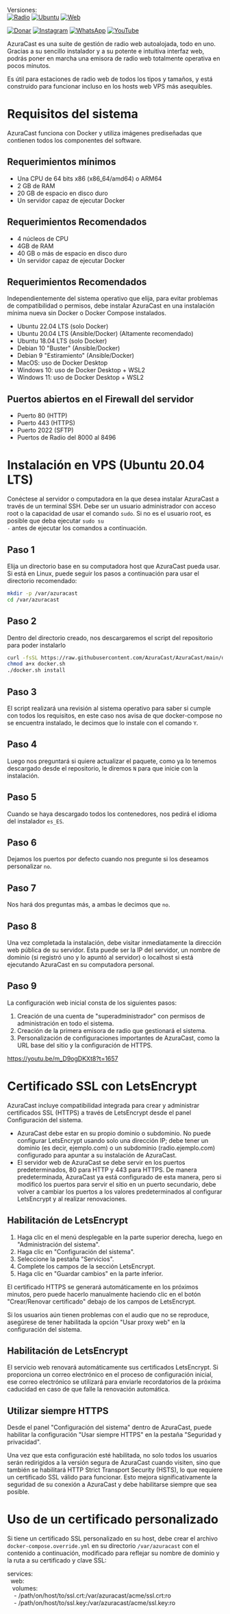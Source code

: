 Versiones:<br>
[![Radio](https://img.shields.io/badge/Versión-v0.18.5-orange)](https://jucrik.com/streaming-de-audio)
[![Ubuntu](https://img.shields.io/badge/Ubuntu-v20.04.4-orange)]()
[![Web](https://img.shields.io/badge/Sitio_Web-jucrik.com-blue)](https://jucrik.com/)

[![Donar](https://img.shields.io/badge/PayPal-00457C?style=for-the-badge&logo=paypal&logoColor=white)](https://paypal.me/jucrik)
[![Instagram](https://img.shields.io/badge/Instagram-%23E4405F.svg?style=for-the-badge&logo=Instagram&logoColor=white)](https://instagram.com/jucrik)
[![WhatsApp](https://img.shields.io/badge/WhatsApp-25D366?style=for-the-badge&logo=whatsapp&logoColor=white)](https://wa.me/+593983927872)
[![YouTube](https://img.shields.io/badge/YouTube-%23FF0000.svg?style=for-the-badge&logo=YouTube&logoColor=white)](https://www.youtube.com/@jucrik)

AzuraCast es una suite de gestión de radio web autoalojada, todo en uno. Gracias a su sencillo instalador y a su potente e intuitiva interfaz web, podrás poner en marcha una emisora de radio web totalmente operativa en pocos minutos.

Es útil para estaciones de radio web de todos los tipos y tamaños, y está construido para funcionar incluso en los hosts web VPS más asequibles.

# Requisitos del sistema
AzuraCast funciona con Docker y utiliza imágenes prediseñadas que contienen todos los componentes del software.

## Requerimientos mínimos
- Una CPU de 64 bits x86 (x86_64/amd64) o ARM64
- 2 GB de RAM
- 20 GB de espacio en disco duro
- Un servidor capaz de ejecutar Docker

## Requerimientos Recomendados
- 4 núcleos de CPU
- 4GB de RAM
- 40 GB o más de espacio en disco duro
- Un servidor capaz de ejecutar Docker

## Requerimientos Recomendados
Independientemente del sistema operativo que elija, para evitar problemas de compatibilidad o permisos, debe instalar AzuraCast en una instalación mínima nueva sin Docker o Docker Compose instalados.

- Ubuntu 22.04 LTS (solo Docker)
- Ubuntu 20.04 LTS (Ansible/Docker) (Altamente recomendado)
- Ubuntu 18.04 LTS (solo Docker)
- Debian 10 "Buster" (Ansible/Docker)
- Debian 9 "Estiramiento" (Ansible/Docker)
- MacOS: uso de Docker Desktop
- Windows 10: uso de Docker Desktop + WSL2
- Windows 11: uso de Docker Desktop + WSL2

## Puertos abiertos en el Firewall del servidor
- Puerto 80 (HTTP)
- Puerto 443 (HTTPS)
- Puerto 2022 (SFTP)
- Puertos de Radio del 8000 al 8496


# Instalación en VPS (Ubuntu 20.04 LTS)
Conéctese al servidor o computadora en la que desea instalar AzuraCast a través de un terminal SSH. Debe ser un usuario administrador con acceso root o la capacidad de usar el comando <code>sudo</code>. Si no es el usuario root, es posible que deba ejecutar <code>sudo su -</code> antes de ejecutar los comandos a continuación.

## Paso 1
Elija un directorio base en su computadora host que AzuraCast pueda usar. Si está en Linux, puede seguir los pasos a continuación para usar el directorio recomendado:
```bash
mkdir -p /var/azuracast
cd /var/azuracast
```

## Paso 2
Dentro del directorio creado, nos descargaremos el script del repositorio para poder instalarlo
```bash
curl -fsSL https://raw.githubusercontent.com/AzuraCast/AzuraCast/main/docker.sh > docker.sh
chmod a+x docker.sh
./docker.sh install
```

## Paso 3
El script realizará una revisión al sistema operativo para saber si cumple con todos los requisitos, en este caso nos avisa de que docker-compose no se encuentra instalado, le decimos que lo instale con el comando <code>Y</code>.

## Paso 4
Luego nos preguntará si quiere actualizar el paquete, como ya lo tenemos descargado desde el repositorio, le diremos <code>N</code> para que inicie con la instalación.

## Paso 5
Cuando se haya descargado todos los contenedores, nos pedirá el idioma del instalador <code>es_ES</code>.

## Paso 6
Dejamos los puertos por defecto cuando nos pregunte si los deseamos personalizar <code>no</code>.

## Paso 7
Nos hará dos preguntas más, a ambas le decimos que <code>no</code>.

## Paso 8
Una vez completada la instalación, debe visitar inmediatamente la dirección web pública de su servidor. Esta puede ser la IP del servidor, un nombre de dominio (si registró uno y lo apuntó al servidor) o localhost si está ejecutando AzuraCast en su computadora personal.

## Paso 9
La configuración web inicial consta de los siguientes pasos:

1. Creación de una cuenta de "superadministrador" con permisos de administración en todo el sistema.
2. Creación de la primera emisora ​​de radio que gestionará el sistema.
3. Personalización de configuraciones importantes de AzuraCast, como la URL base del sitio y la configuración de HTTPS.

https://youtu.be/m_D9ogDKXt8?t=1657

# Certificado SSL con LetsEncrypt
AzuraCast incluye compatibilidad integrada para crear y administrar certificados SSL (HTTPS) a través de LetsEncrypt desde el panel Configuración del sistema.

- AzuraCast debe estar en su propio dominio o subdominio. No puede configurar LetsEncrypt usando solo una dirección IP; debe tener un dominio (es decir, ejemplo.com) o un subdominio (radio.ejemplo.com) configurado para apuntar a su instalación de AzuraCast.
- El servidor web de AzuraCast se debe servir en los puertos predeterminados, 80 para HTTP y 443 para HTTPS. De manera predeterminada, AzuraCast ya está configurado de esta manera, pero si modificó los puertos para servir el sitio en un puerto secundario, debe volver a cambiar los puertos a los valores predeterminados al configurar LetsEncrypt y al realizar renovaciones.

## Habilitación de LetsEncrypt
1. Haga clic en el menú desplegable en la parte superior derecha, luego en "Administración del sistema".
2. Haga clic en "Configuración del sistema".
3. Seleccione la pestaña "Servicios".
4. Complete los campos de la sección LetsEncrypt.
5. Haga clic en "Guardar cambios" en la parte inferior.

El certificado HTTPS se generará automáticamente en los próximos minutos, pero puede hacerlo manualmente haciendo clic en el botón "Crear/Renovar certificado" debajo de los campos de LetsEncrypt.

Si los usuarios aún tienen problemas con el audio que no se reproduce, asegúrese de tener habilitada la opción "Usar proxy web" en la configuración del sistema.

## Habilitación de LetsEncrypt
El servicio web renovará automáticamente sus certificados LetsEncrypt. Si proporciona un correo electrónico en el proceso de configuración inicial, ese correo electrónico se utilizará para enviarle recordatorios de la próxima caducidad en caso de que falle la renovación automática.

## Utilizar siempre HTTPS
Desde el panel "Configuración del sistema" dentro de AzuraCast, puede habilitar la configuración "Usar siempre HTTPS" en la pestaña "Seguridad y privacidad".

Una vez que esta configuración esté habilitada, no solo todos los usuarios serán redirigidos a la versión segura de AzuraCast cuando visiten, sino que también se habilitará HTTP Strict Transport Security (HSTS), lo que requiere un certificado SSL válido para funcionar. Esto mejora significativamente la seguridad de su conexión a AzuraCast y debe habilitarse siempre que sea posible.

# Uso de un certificado personalizado
Si tiene un certificado SSL personalizado en su host, debe crear el archivo <code>docker-compose.override.yml</code> en su directorio <code>/var/azuracast</code> con el contenido a continuación, modificado para reflejar su nombre de dominio y la ruta a su certificado y clave SSL:

services:<br>
&nbsp;&nbsp;web:<br>
&nbsp;&nbsp;&nbsp;volumes:<br>
&nbsp;&nbsp;&nbsp;&nbsp;- /path/on/host/to/ssl.crt:/var/azuracast/acme/ssl.crt:ro<br>
&nbsp;&nbsp;&nbsp;&nbsp;- /path/on/host/to/ssl.key:/var/azuracast/acme/ssl.key:ro
